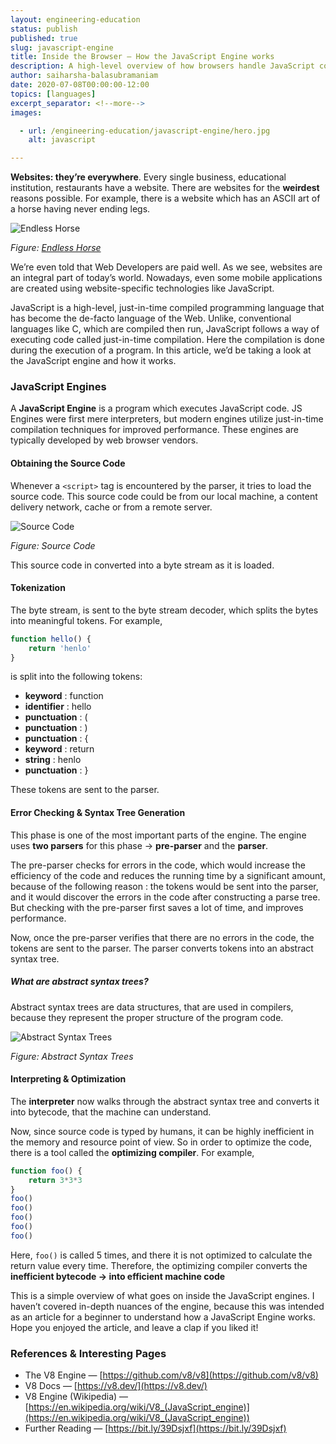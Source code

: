 ```yaml
---
layout: engineering-education
status: publish
published: true
slug: javascript-engine
title: Inside the Browser — How the JavaScript Engine works
description: A high-level overview of how browsers handle JavaScript code.
author: saiharsha-balasubramaniam
date: 2020-07-08T00:00:00-12:00
topics: [languages]
excerpt_separator: <!--more-->
images:

  - url: /engineering-education/javascript-engine/hero.jpg
    alt: javascript 

---
```

**Websites: they’re everywhere**. Every single business, educational institution, restaurants have a website. There are websites for the **weirdest** reasons possible. For example, there is a website which has an ASCII art of a horse having never ending legs.

![Endless Horse](/engineering-education/javascript-engine/horse.png)

*Figure: [Endless Horse](http://endless.horse/)*

We’re even told that Web Developers are paid well. As we see, websites are an integral part of today’s world. Nowadays, even some mobile applications are created using website-specific technologies like JavaScript.

JavaScript is a high-level, just-in-time compiled programming language that has become the de-facto language of the Web. Unlike, conventional languages like C, which are compiled then run, JavaScript follows a way of executing code called just-in-time compilation. Here the compilation is done during the execution of a program. In this article, we’d be taking a look at the JavaScript engine and how it works.

### JavaScript Engines

A **JavaScript Engine** is a program which executes JavaScript code. JS Engines were first mere interpreters, but modern engines utilize just-in-time compilation techniques for improved performance. These engines are typically developed by web browser vendors.

#### Obtaining the Source Code

Whenever a ```<script>``` tag is encountered by the parser, it tries to load the source code. This source code could be from our local machine, a content delivery network, cache or from a remote server.

![Source Code](/engineering-education/javascript-engine/source.jpeg)

*Figure: Source Code*

This source code in converted into a byte stream as it is loaded.

#### Tokenization

The byte stream, is sent to the byte stream decoder, which splits the bytes into meaningful tokens. For example,

```javascript
function hello() {
	return 'henlo'
}
```
is split into the following tokens:

- **keyword** : function
- **identifier** : hello
- **punctuation** : (
- **punctuation** : )
- **punctuation** : {
- **keyword** : return
- **string** : henlo
- **punctuation** : }

These tokens are sent to the parser.

#### Error Checking & Syntax Tree Generation

This phase is one of the most important parts of the engine. The engine uses **two parsers** for this phase -> **pre-parser** and the **parser**.

The pre-parser checks for errors in the code, which would increase the efficiency of the code and reduces the running time by a significant amount, because of the following reason : the tokens would be sent into the parser, and it would discover the errors in the code after constructing a parse tree. But checking with the pre-parser first saves a lot of time, and improves performance.

Now, once the pre-parser verifies that there are no errors in the code, the tokens are sent to the parser. The parser converts tokens into an abstract syntax tree.

##### What are abstract syntax trees?

Abstract syntax trees are data structures, that are used in compilers, because they represent the proper structure of the program code.

![Abstract Syntax Trees](/engineering-education/javascript-engine/ast.png)

*Figure: Abstract Syntax Trees*

#### Interpreting & Optimization

The **interpreter** now walks through the abstract syntax tree and converts it into bytecode, that the machine can understand.

Now, since source code is typed by humans, it can be highly inefficient in the memory and resource point of view. So in order to optimize the code, there is a tool called the **optimizing compiler**. For example,

```javascript
function foo() {
	return 3*3*3
}
foo()
foo()
foo()
foo()
foo()
```

Here, ```foo()``` is called 5 times, and there it is not optimized to calculate the return value every time. Therefore, the optimizing compiler converts the **inefficient bytecode → into efficient machine code**

This is a simple overview of what goes on inside the JavaScript engines. I haven’t covered in-depth nuances of the engine, because this was intended as an article for a beginner to understand how a JavaScript Engine works. Hope you enjoyed the article, and leave a clap if you liked it!

### References & Interesting Pages

- The V8 Engine — [https://github.com/v8/v8](https://github.com/v8/v8)
- V8 Docs — [https://v8.dev/](https://v8.dev/)
- V8 Engine (Wikipedia) — [https://en.wikipedia.org/wiki/V8_(JavaScript_engine)](https://en.wikipedia.org/wiki/V8_(JavaScript_engine))
- Further Reading — [https://bit.ly/39Dsjxf](https://bit.ly/39Dsjxf)
